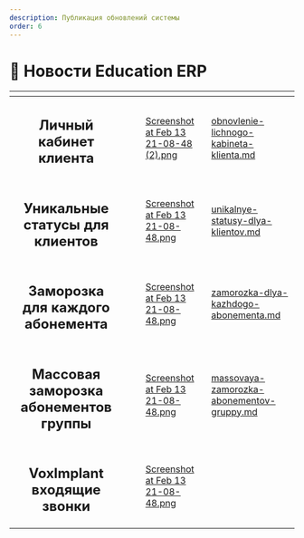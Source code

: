 ```yaml
---
description: Публикация обновлений системы
order: 6
---
```


# 📰 Новости Education ERP

<table data-card-size="large" data-view="cards"><thead><tr><th align="center"></th><th></th><th></th><th data-hidden data-card-cover data-type="files"></th><th data-hidden data-card-target data-type="content-ref"></th></tr></thead><tbody><tr><td align="center"><h2>Личный кабинет клиента</h2></td><td></td><td></td><td><a href="../.gitbook/assets/Screenshot at Feb 13 21-08-48 (2).png">Screenshot at Feb 13 21-08-48 (2).png</a></td><td><a href="obnovlenie-lichnogo-kabineta-klienta.md">obnovlenie-lichnogo-kabineta-klienta.md</a></td></tr><tr><td align="center"><h2>Уникальные статусы для клиентов</h2></td><td></td><td></td><td><a href="../.gitbook/assets/Screenshot at Feb 13 21-08-48.png">Screenshot at Feb 13 21-08-48.png</a></td><td><a href="unikalnye-statusy-dlya-klientov.md">unikalnye-statusy-dlya-klientov.md</a></td></tr><tr><td align="center"><h2>Заморозка для каждого абонемента</h2></td><td></td><td></td><td><a href="../.gitbook/assets/Screenshot at Feb 13 21-08-48.png">Screenshot at Feb 13 21-08-48.png</a></td><td><a href="zamorozka-dlya-kazhdogo-abonementa.md">zamorozka-dlya-kazhdogo-abonementa.md</a></td></tr><tr><td align="center"><h2>Массовая заморозка абонементов группы</h2></td><td></td><td></td><td><a href="../.gitbook/assets/Screenshot at Feb 13 21-08-48.png">Screenshot at Feb 13 21-08-48.png</a></td><td><a href="massovaya-zamorozka-abonementov-gruppy.md">massovaya-zamorozka-abonementov-gruppy.md</a></td></tr><tr><td align="center"><h2>VoxImplant входящие звонки</h2></td><td></td><td></td><td><a href="../.gitbook/assets/Screenshot at Feb 13 21-08-48.png">Screenshot at Feb 13 21-08-48.png</a></td><td></td></tr></tbody></table>